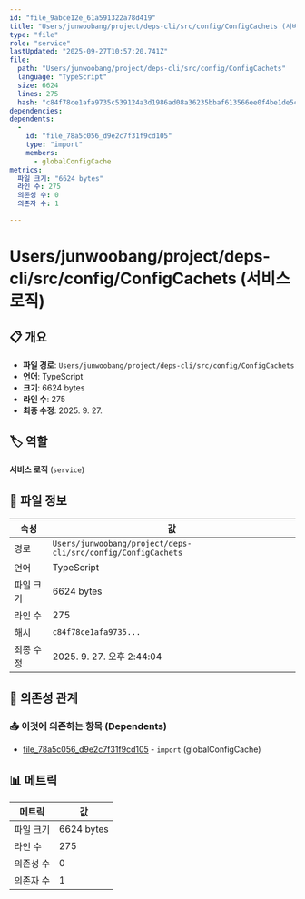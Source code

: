 ```yaml
---
id: "file_9abce12e_61a591322a78d419"
title: "Users/junwoobang/project/deps-cli/src/config/ConfigCachets (서비스 로직)"
type: "file"
role: "service"
lastUpdated: "2025-09-27T10:57:20.741Z"
file:
  path: "Users/junwoobang/project/deps-cli/src/config/ConfigCachets"
  language: "TypeScript"
  size: 6624
  lines: 275
  hash: "c84f78ce1afa9735c539124a3d1986ad08a36235bbaf613566ee0f4be1de5c47"
dependencies:
dependents:
  -
    id: "file_78a5c056_d9e2c7f31f9cd105"
    type: "import"
    members:
      - globalConfigCache
metrics:
  파일 크기: "6624 bytes"
  라인 수: 275
  의존성 수: 0
  의존자 수: 1

---
```


# Users/junwoobang/project/deps-cli/src/config/ConfigCachets (서비스 로직)

## 📋 개요

- **파일 경로**: `Users/junwoobang/project/deps-cli/src/config/ConfigCachets`
- **언어**: TypeScript
- **크기**: 6624 bytes
- **라인 수**: 275
- **최종 수정**: 2025. 9. 27.

## 🏷️ 역할

**서비스 로직** (`service`)

## 📄 파일 정보

| 속성 | 값 |
|------|----|
| 경로 | `Users/junwoobang/project/deps-cli/src/config/ConfigCachets` |
| 언어 | TypeScript |
| 파일 크기 | 6624 bytes |
| 라인 수 | 275 |
| 해시 | `c84f78ce1afa9735...` |
| 최종 수정 | 2025. 9. 27. 오후 2:44:04 |

## 🔗 의존성 관계

### 📤 이것에 의존하는 항목 (Dependents)

- [file_78a5c056_d9e2c7f31f9cd105](file_78a5c056_d9e2c7f31f9cd105.md) - `import` (globalConfigCache)

## 📊 메트릭

| 메트릭 | 값 |
|--------|----|
| 파일 크기 | 6624 bytes |
| 라인 수 | 275 |
| 의존성 수 | 0 |
| 의존자 수 | 1 |

